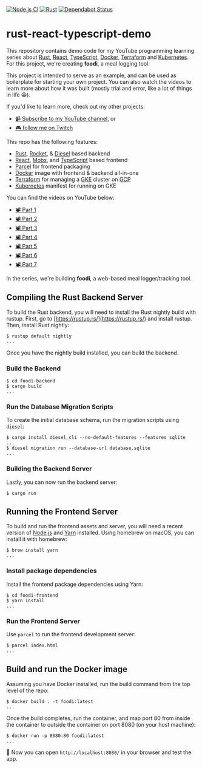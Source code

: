 [![Node.js CI](https://github.com/brndnmtthws/rust-react-typescript-demo/workflows/Node.js%20CI/badge.svg?branch=master)](https://github.com/brndnmtthws/rust-react-typescript-demo/actions?query=workflow%3A%22Node.js+CI%22) [![Rust](https://github.com/brndnmtthws/rust-react-typescript-demo/workflows/Rust/badge.svg?branch=master)](https://github.com/brndnmtthws/rust-react-typescript-demo/actions?query=workflow%3ARust) [![Dependabot Status](https://api.dependabot.com/badges/status?host=github&repo=brndnmtthws/rust-react-typescript-demo)](https://dependabot.com)

# rust-react-typescript-demo

This repository contains demo code for my YouTube programming learning series about [Rust](https://www.rust-lang.org/), [React](https://reactjs.org/), [TypeScript](https://www.typescriptlang.org/), [Docker](https://docs.docker.com/install/), [Terraform](https://www.terraform.io/) and [Kubernetes](https://kubernetes.io/). For this project, we're creating **foodi**, a meal logging tool.

This project is intended to serve as an example, and can be used as boilerplate
for starting your own project. You can also watch the videos to learn more
about how it was built (mostly trial and error, like a lot of things in life
😀).

If you'd like to learn more, check out my other projects:

- [📹 Subscribe to my YouTube channel](https://www.youtube.com/c/BrendenMatthews/live), or
- [🎮 follow me on Twitch](https://www.twitch.tv/brndnmtthws)

This repo has the following features:

- [Rust](https://www.rust-lang.org/), [Rocket](https://rocket.rs/), & [Diesel](http://diesel.rs/) based backend
- [React](https://reactjs.org/), [Mobx](https://mobx.js.org/), and [TypeScript](https://www.typescriptlang.org/) based frontend
- [Parcel](https://parceljs.org/) for frontend packaging
- [Docker](https://docs.docker.com/install/) image with frontend & backend all-in-one
- [Terraform](https://www.terraform.io/) for managing a [GKE](https://cloud.google.com/kubernetes-engine/) cluster on [GCP](https://cloud.google.com/)
- [Kubernetes](https://kubernetes.io/) manifest for running on GKE

You can find the videos on YouTube below:

- [📽 Part 1](https://youtu.be/-DNF8qkJ0ws)
- [📽 Part 2](https://youtu.be/aRpUbu2wTiA)
- [📽 Part 3](https://youtu.be/GinLXQVqJM4)
- [📽 Part 4](https://youtu.be/daHmhL1UCIs)
- [📽 Part 5](https://youtu.be/xWf3VyThZJY)
- [📽 Part 6](https://youtu.be/KhuZb5mF7C0)
- [📽 Part 7](https://youtu.be/AOTswOoetjU)

In the series, we're building **foodi**, a web-based meal logger/tracking tool.

## Compiling the Rust Backend Server

To build the Rust backend, you will need to install the Rust nightly build
with rustup. First, go to [https://rustup.rs/](https://rustup.rs/) and
install rustup. Then, install Rust nightly:

```ShellSession
$ rustup default nightly
...
```

Once you have the nightly build installed, you can build the backend.

### Build the Backend

```ShellSession
$ cd foodi-backend
$ cargo build
...
```

### Run the Database Migration Scripts

To create the initial database schema, run the migration scripts using
`diesel`:

```ShellSession
$ cargo install diesel_cli --no-default-features --features sqlite
...
$ diesel migration run --database-url database.sqlite
...
```

### Building the Backend Server

Lastly, you can now run the backend server:

```ShellSession
$ cargo run
```

## Running the Frontend Server

To build and run the frontend assets and server, you will need a recent
version of [Node.js]() and [Yarn](https://yarnpkg.com/en/) installed. Using homebrew on macOS, you can
install it with homebrew:

```ShellSession
$ brew install yarn
...
```

### Install package dependencies

Install the frontend package dependencies using Yarn:

```ShellSession
$ cd foodi-frontend
$ yarn install
...
```

### Run the Frontend Server

Use `parcel` to run the frontend development server:

```ShellSession
$ parcel index.html
...
```

## Build and run the Docker image

Assuming you have Docker installed, run the build command from the top level of the repo:

```ShellSession
$ docker build . -t foodi:latest
...
```

Once the build completes, run the container, and map port 80 from inside the container to outside the container on port 8080 (on your host machine):

```ShellSession
$ docker run -p 8080:80 foodi:latest
...
```

🎉 Now you can open `http://localhost:8080/` in your browser and test the app.
